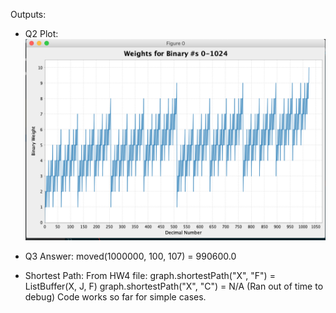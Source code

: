 Outputs:

- Q2 Plot:
![Plot Image](Q2_Plot.png)

- Q3 Answer:
moved(1000000, 100, 107) = 990600.0

- Shortest Path:
   From HW4 file:
       graph.shortestPath("X", "F") = ListBuffer(X, J, F)
       graph.shortestPath("X", "C") = N/A (Ran out of time to debug)
       Code works so far for simple cases. 